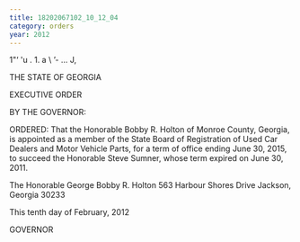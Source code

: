 ```yaml
---
title: 18202067102_10_12_04
category: orders
year: 2012
---
```

   

1"‘ 'u . 1.
a \ ’- ... J,

THE STATE OF GEORGIA

EXECUTIVE ORDER

BY THE GOVERNOR:

ORDERED: That the Honorable Bobby R. Holton of Monroe County, Georgia, is
appointed as a member of the State Board of Registration of Used
Car Dealers and Motor Vehicle Parts, for a term of office ending
June 30, 2015, to succeed the Honorable Steve Sumner, whose term
expired on June 30, 2011.

The Honorable George Bobby R. Holton
563 Harbour Shores Drive
Jackson, Georgia 30233

This tenth day of February, 2012

    
    

GOVERNOR

